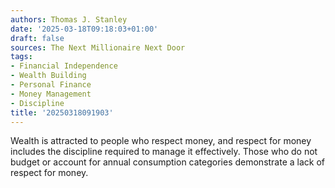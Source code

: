 ```yaml
---
authors: Thomas J. Stanley
date: '2025-03-18T09:18:03+01:00'
draft: false
sources: The Next Millionaire Next Door
tags:
- Financial Independence
- Wealth Building
- Personal Finance
- Money Management
- Discipline
title: '20250318091903'
---
```


Wealth is attracted to people who respect money, and respect for money includes the discipline required to manage it
effectively. Those who do not budget or account for annual consumption categories demonstrate a lack of respect for
money.